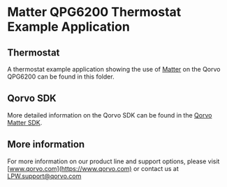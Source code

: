 # Matter QPG6200 Thermostat Example Application

## Thermostat

A thermostat example application showing the use of
[Matter](https://github.com/project-chip/connectedhomeip) on the Qorvo QPG6200
can be found in this folder.

## Qorvo SDK

More detailed information on the Qorvo SDK can be found in the
[Qorvo Matter SDK](https://github.com/Qorvo/QMatter).

## More information

For more information on our product line and support options, please visit
[www.qorvo.com](https://www.qorvo.com) or contact us at <LPW.support@qorvo.com>
